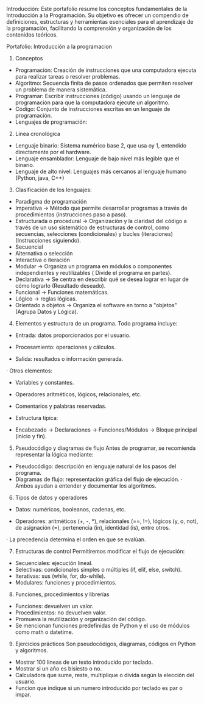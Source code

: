 Introducción: Este portafolio resume los conceptos fundamentales de la Introducción a la Programación. Su objetivo es ofrecer un compendio de definiciones, estructuras y herramientas esenciales para el aprendizaje de la programación, facilitando la comprensión y organización de los contenidos teóricos.


Portafolio: Introducción a la programacion


1. Conceptos
- Programación: Creación de instrucciones que una computadora ejecuta para realizar tareas o resolver problemas.
- Algoritmo: Secuencia finita de pasos ordenados que permiten resolver un problema de manera sistemática.
- Programar: Escribir instrucciones (código) usando un lenguaje de programación para que la computadora ejecute un algoritmo.
- Código: Conjunto de instrucciones escritas en un lenguaje de programación.
- Lenguajes de programación:


2. Línea cronológica
- Lenguaje binario: Sistema numérico base 2, que usa oy 1, entendido directamente por el hardware.
- Lenguaje ensamblador: Lenguaje de bajo nivel más legible que el binario.
- Lenguaje de alto nivel: Lenguajes más cercanos al lenguaje humano (Python, java, C++)


3. Clasificación de los lenguajes:
- Paradigma de programación
- Imperativa → Método que permite desarrollar programas a través de procedimientos (instrucciones paso a paso).
- Estructurada o procedural → Organización y la claridad del código a través de un uso sistemático de estructuras de control, como secuencias, selecciones (condicionales) y bucles (iteraciones) (Instrucciones siguiendo).
- Secuencial
- Alternativa o selección
- Interactiva o iteración
- Modular → Organiza un programa en módulos o componentes independientes y reutilizables ( Divide el programa en partes).
- Declarativa → Se centra en describir qué se desea lograr en lugar de cómo lograrlo (Resultado deseado).
- Funcional → Funciones matemáticas.
- Lógico → reglas lógicas.
- Orientado a objetos → Organiza el software en torno a "objetos" (Agrupa Datos y Lógica).


4. Elementos y estructura de un programa.
Todo programa incluye:

- Entrada: datos proporcionados por el usuario.

- Procesamiento: operaciones y cálculos.

- Salida: resultados o información generada.

· Otros elementos:

- Variables y constantes.

- Operadores aritméticos, lógicos, relacionales, etc.

- Comentarios y palabras reservadas.

- Estructura típica:
- Encabezado → Declaraciones → Funciones/Módulos → Bloque principal (inicio y fin).


5. Pseudocódigo y diagramas de flujo
Antes de programar, se recomienda representar la lógica mediante:

- Pseudocódigo: descripción en lenguaje natural de los pasos del programa.
- Diagramas de flujo: representación gráfica del flujo de ejecución.
· Ambos ayudan a entender y documentar los algoritmos.


6. Tipos de datos y operadores
- Datos: numéricos, booleanos, cadenas, etc.

- Operadores: aritméticos (+, -, *), relacionales (==, !=), lógicos (y, o, not), de asignación (=), pertenencia (in), identidad (is), entre otros.

· La precedencia determina el orden en que se evalúan.


7. Estructuras de control
Permitiremos modificar el flujo de ejecución:

- Secuenciales: ejecución lineal.
- Selectivas: condicionales simples o múltiples (if, elif, else, switch).
- Iterativas: sus (while, for, do-while).
- Modulares: funciones y procedimientos.


8. Funciones, procedimientos y librerías

- Funciones: devuelven un valor.
- Procedimientos: no devuelven valor.
- Promueva la reutilización y organización del código.
- Se mencionan funciones predefinidas de Python y el uso de módulos como math o datetime.


9. Ejercicios prácticos
Son pseudocódigos, diagramas, códigos en Python y algoritmos.

- Mostrar 100 lineas de un texto introducido por teclado.
- Mostrar si un año es bisiesto o no.
- Calculadora que sume, reste, multiplique o divida según la elección del usuario.
- Funcion que indique si un numero introducido por teclado es par o impar.